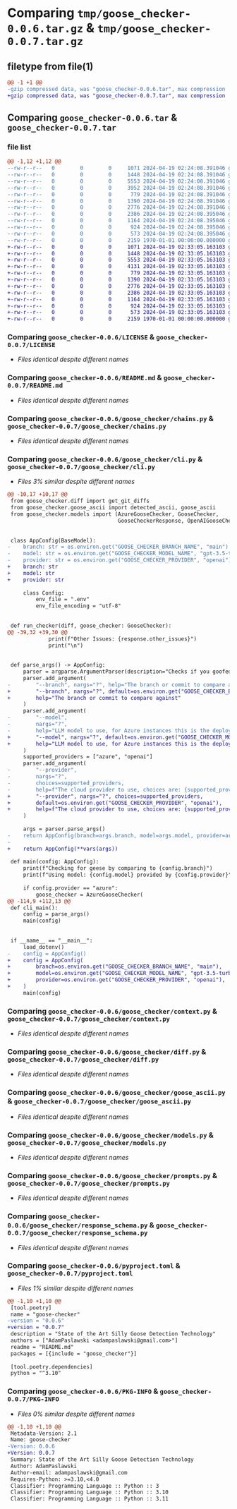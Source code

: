# Comparing `tmp/goose_checker-0.0.6.tar.gz` & `tmp/goose_checker-0.0.7.tar.gz`

## filetype from file(1)

```diff
@@ -1 +1 @@
-gzip compressed data, was "goose_checker-0.0.6.tar", max compression
+gzip compressed data, was "goose_checker-0.0.7.tar", max compression
```

## Comparing `goose_checker-0.0.6.tar` & `goose_checker-0.0.7.tar`

### file list

```diff
@@ -1,12 +1,12 @@
--rw-r--r--   0        0        0     1071 2024-04-19 02:24:08.391046 goose_checker-0.0.6/LICENSE
--rw-r--r--   0        0        0     1448 2024-04-19 02:24:08.391046 goose_checker-0.0.6/README.md
--rw-r--r--   0        0        0     5553 2024-04-19 02:24:08.391046 goose_checker-0.0.6/goose_checker/chains.py
--rw-r--r--   0        0        0     3952 2024-04-19 02:24:08.391046 goose_checker-0.0.6/goose_checker/cli.py
--rw-r--r--   0        0        0      779 2024-04-19 02:24:08.391046 goose_checker-0.0.6/goose_checker/context.py
--rw-r--r--   0        0        0     1390 2024-04-19 02:24:08.391046 goose_checker-0.0.6/goose_checker/diff.py
--rw-r--r--   0        0        0     2776 2024-04-19 02:24:08.391046 goose_checker-0.0.6/goose_checker/goose_ascii.py
--rw-r--r--   0        0        0     2386 2024-04-19 02:24:08.395046 goose_checker-0.0.6/goose_checker/models.py
--rw-r--r--   0        0        0     1164 2024-04-19 02:24:08.395046 goose_checker-0.0.6/goose_checker/prompts.py
--rw-r--r--   0        0        0      924 2024-04-19 02:24:08.395046 goose_checker-0.0.6/goose_checker/response_schema.py
--rw-r--r--   0        0        0      573 2024-04-19 02:24:08.395046 goose_checker-0.0.6/pyproject.toml
--rw-r--r--   0        0        0     2159 1970-01-01 00:00:00.000000 goose_checker-0.0.6/PKG-INFO
+-rw-r--r--   0        0        0     1071 2024-04-19 02:33:05.163103 goose_checker-0.0.7/LICENSE
+-rw-r--r--   0        0        0     1448 2024-04-19 02:33:05.163103 goose_checker-0.0.7/README.md
+-rw-r--r--   0        0        0     5553 2024-04-19 02:33:05.163103 goose_checker-0.0.7/goose_checker/chains.py
+-rw-r--r--   0        0        0     4131 2024-04-19 02:33:05.163103 goose_checker-0.0.7/goose_checker/cli.py
+-rw-r--r--   0        0        0      779 2024-04-19 02:33:05.163103 goose_checker-0.0.7/goose_checker/context.py
+-rw-r--r--   0        0        0     1390 2024-04-19 02:33:05.163103 goose_checker-0.0.7/goose_checker/diff.py
+-rw-r--r--   0        0        0     2776 2024-04-19 02:33:05.163103 goose_checker-0.0.7/goose_checker/goose_ascii.py
+-rw-r--r--   0        0        0     2386 2024-04-19 02:33:05.163103 goose_checker-0.0.7/goose_checker/models.py
+-rw-r--r--   0        0        0     1164 2024-04-19 02:33:05.163103 goose_checker-0.0.7/goose_checker/prompts.py
+-rw-r--r--   0        0        0      924 2024-04-19 02:33:05.163103 goose_checker-0.0.7/goose_checker/response_schema.py
+-rw-r--r--   0        0        0      573 2024-04-19 02:33:05.163103 goose_checker-0.0.7/pyproject.toml
+-rw-r--r--   0        0        0     2159 1970-01-01 00:00:00.000000 goose_checker-0.0.7/PKG-INFO
```

### Comparing `goose_checker-0.0.6/LICENSE` & `goose_checker-0.0.7/LICENSE`

 * *Files identical despite different names*

### Comparing `goose_checker-0.0.6/README.md` & `goose_checker-0.0.7/README.md`

 * *Files identical despite different names*

### Comparing `goose_checker-0.0.6/goose_checker/chains.py` & `goose_checker-0.0.7/goose_checker/chains.py`

 * *Files identical despite different names*

### Comparing `goose_checker-0.0.6/goose_checker/cli.py` & `goose_checker-0.0.7/goose_checker/cli.py`

 * *Files 3% similar despite different names*

```diff
@@ -10,17 +10,17 @@
 from goose_checker.diff import get_git_diffs
 from goose_checker.goose_ascii import detected_ascii, goose_ascii
 from goose_checker.models import (AzureGooseChecker, GooseChecker,
                                   GooseCheckerResponse, OpenAIGooseChecker)
 
 
 class AppConfig(BaseModel):
-    branch: str = os.environ.get("GOOSE_CHECKER_BRANCH_NAME", "main")
-    model: str = os.environ.get("GOOSE_CHECKER_MODEL_NAME", "gpt-3.5-turbo")
-    provider: str = os.environ.get("GOOSE_CHECKER_PROVIDER", "openai")
+    branch: str
+    model: str
+    provider: str
 
     class Config:
         env_file = ".env"
         env_file_encoding = "utf-8"
 
 
 def run_checker(diff, goose_checker: GooseChecker):
@@ -39,32 +39,30 @@
             print(f"Other Issues: {response.other_issues}")
             print("\n")
 
 
 def parse_args() -> AppConfig:
     parser = argparse.ArgumentParser(description="Checks if you goofed")
     parser.add_argument(
-        "--branch", nargs="?", help="The branch or commit to compare against"
+        "--branch", nargs="?", default=os.environ.get("GOOSE_CHECKER_BRANCH_NAME", "main"),
+        help="The branch or commit to compare against"
     )
     parser.add_argument(
-        "--model",
-        nargs="?",
-        help="LLM model to use, for Azure instances this is the deployment ID.",
+        "--model", nargs="?", default=os.environ.get("GOOSE_CHECKER_MODEL_NAME", "gpt-3.5-turbo"),
+        help="LLM model to use, for Azure instances this is the deployment ID."
     )
     supported_providers = ["azure", "openai"]
     parser.add_argument(
-        "--provider",
-        nargs="?",
-        choices=supported_providers,
-        help=f"The cloud provider to use, choices are: {supported_providers}",
+        "--provider", nargs="?", choices=supported_providers,
+        default=os.environ.get("GOOSE_CHECKER_PROVIDER", "openai"),
+        help=f"The cloud provider to use, choices are: {supported_providers}"
     )
 
     args = parser.parse_args()
-    return AppConfig(branch=args.branch, model=args.model, provider=args.provider)
-
+    return AppConfig(**vars(args))
 
 def main(config: AppConfig):
     print(f"Checking for geese by comparing to {config.branch}")
     print(f"Using model: {config.model} provided by {config.provider}")
 
     if config.provider == "azure":
         goose_checker = AzureGooseChecker(
@@ -114,9 +112,13 @@
 def cli_main():
     config = parse_args()
     main(config)
 
 
 if __name__ == "__main__":
     load_dotenv()
-    config = AppConfig()
+    config = AppConfig(
+        branch=os.environ.get("GOOSE_CHECKER_BRANCH_NAME", "main"),
+        model=os.environ.get("GOOSE_CHECKER_MODEL_NAME", "gpt-3.5-turbo"),
+        provider=os.environ.get("GOOSE_CHECKER_PROVIDER", "openai"),
+    )
     main(config)
```

### Comparing `goose_checker-0.0.6/goose_checker/context.py` & `goose_checker-0.0.7/goose_checker/context.py`

 * *Files identical despite different names*

### Comparing `goose_checker-0.0.6/goose_checker/diff.py` & `goose_checker-0.0.7/goose_checker/diff.py`

 * *Files identical despite different names*

### Comparing `goose_checker-0.0.6/goose_checker/goose_ascii.py` & `goose_checker-0.0.7/goose_checker/goose_ascii.py`

 * *Files identical despite different names*

### Comparing `goose_checker-0.0.6/goose_checker/models.py` & `goose_checker-0.0.7/goose_checker/models.py`

 * *Files identical despite different names*

### Comparing `goose_checker-0.0.6/goose_checker/prompts.py` & `goose_checker-0.0.7/goose_checker/prompts.py`

 * *Files identical despite different names*

### Comparing `goose_checker-0.0.6/goose_checker/response_schema.py` & `goose_checker-0.0.7/goose_checker/response_schema.py`

 * *Files identical despite different names*

### Comparing `goose_checker-0.0.6/pyproject.toml` & `goose_checker-0.0.7/pyproject.toml`

 * *Files 1% similar despite different names*

```diff
@@ -1,10 +1,10 @@
 [tool.poetry]
 name = "goose-checker"
-version = "0.0.6"
+version = "0.0.7"
 description = "State of the Art Silly Goose Detection Technology"
 authors = ["AdamPaslawski <adampaslawski@gmail.com>"]
 readme = "README.md"
 packages = [{include = "goose_checker"}]
 
 [tool.poetry.dependencies]
 python = "^3.10"
```

### Comparing `goose_checker-0.0.6/PKG-INFO` & `goose_checker-0.0.7/PKG-INFO`

 * *Files 0% similar despite different names*

```diff
@@ -1,10 +1,10 @@
 Metadata-Version: 2.1
 Name: goose-checker
-Version: 0.0.6
+Version: 0.0.7
 Summary: State of the Art Silly Goose Detection Technology
 Author: AdamPaslawski
 Author-email: adampaslawski@gmail.com
 Requires-Python: >=3.10,<4.0
 Classifier: Programming Language :: Python :: 3
 Classifier: Programming Language :: Python :: 3.10
 Classifier: Programming Language :: Python :: 3.11
```

